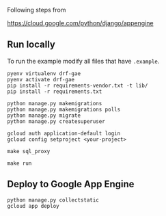 Following steps from

https://cloud.google.com/python/django/appengine

## Run locally

To run the example modify all files that have `.example`.

```
pyenv virtualenv drf-gae
pyenv activate drf-gae
pip install -r requirements-vendor.txt -t lib/
pip install -r requirements.txt
```

```
python manage.py makemigrations
python manage.py makemigrations polls
python manage.py migrate
python manage.py createsuperuser
```

```
gcloud auth application-default login
gcloud config setproject <your-project>
```

```
make sql_proxy
```

```
make run
```

## Deploy to Google App Engine

```
python manage.py collectstatic
gcloud app deploy
```
